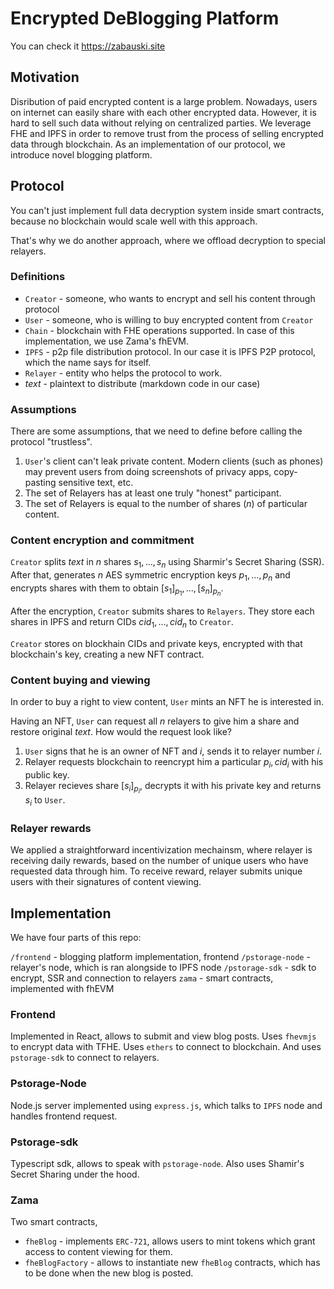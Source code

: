 # Encrypted DeBlogging Platform

You can check it
https://zabauski.site

## Motivation

Disribution of paid encrypted content is a large problem. Nowadays, users on internet can easily share with each other encrypted data.
However, it is hard to sell such data without relying on centralized parties. We leverage FHE and IPFS in order to remove trust from the process of selling encrypted data through blockchain.
As an implementation of our protocol, we introduce novel blogging platform.

## Protocol

You can't just implement full data decryption system inside smart contracts, because no blockchain would scale well with this approach.

That's why we do another approach, where we offload decryption to special relayers.

### Definitions

- `Creator` - someone, who wants to encrypt and sell his content through protocol
- `User` - someone, who is willing to buy encrypted content from `Creator`
- `Chain` - blockchain with FHE operations supported. In case of this implementation, we use Zama's fhEVM.
- `IPFS` - p2p file distribution protocol. In our case it is IPFS P2P protocol, which the name says for itself.
- `Relayer` - entity who helps the protocol to work.
- $text$ - plaintext to distribute (markdown code in our case) 

### Assumptions

There are some assumptions, that we need to define before calling the protocol "trustless".

1. `User`'s client can't leak private content. Modern clients (such as phones) may prevent users from doing screenshots of privacy apps, copy-pasting sensitive text, etc.
2. The set of Relayers has at least one truly "honest" participant.
3. The set of Relayers is equal to the number of shares ($n$) of particular content.

### Content encryption and commitment

`Creator` splits $text$ in $n$ shares $s_1, \dots, s_n$ using Sharmir's Secret Sharing (SSR). After that, generates $n$ AES symmetric encryption keys $p_1, \dots, p_n$ and encrypts shares with
them to obtain $[s_1]_{p_1}, \dots, [s_n]_{p_n}$.

After the encryption, `Creator` submits shares to `Relayers`. They store each shares in IPFS and return CIDs $cid_1, \dots, cid_n$ to `Creator`.

`Creator` stores on blockhain CIDs and private keys, encrypted with that blockchain's key, creating a new NFT contract.

### Content buying and viewing

In order to buy a right to view content, `User` mints an NFT he is interested in.

Having an NFT, `User` can request all $n$ relayers to give him a share and restore original $text$. How would the request look like?

1. `User` signs that he is an owner of NFT and $i$, sends it to relayer number $i$.
2. Relayer requests blockchain to reencrypt him a particular $p_i, cid_i$ with his public key.
3. Relayer recieves share $[s_i]_{p_i}$, decrypts it with his private key and returns $s_i$ to `User`.

### Relayer rewards

We applied a straightforward incentivization mechainsm, where relayer is receiving daily rewards, based on the number of unique users who have requested data through him. To receive reward, 
relayer submits unique users with their signatures of content viewing.

## Implementation

We have four parts of this repo:

`/frontend` - blogging platform implementation, frontend
`/pstorage-node` - relayer's node, which is ran alongside to IPFS node
`/pstorage-sdk` - sdk to encrypt, SSR and connection to relayers
`zama` - smart contracts, implemented with fhEVM

### Frontend

Implemented in React, allows to submit and view blog posts. Uses `fhevmjs` to encrypt data with TFHE. Uses `ethers` to connect to blockchain. And uses `pstorage-sdk` to connect to relayers.

### Pstorage-Node

Node.js server implemented using `express.js`, which talks to `IPFS` node and handles frontend request.

### Pstorage-sdk

Typescript sdk, allows to speak with `pstorage-node`. Also uses Shamir's Secret Sharing under the hood.

### Zama

Two smart contracts,

- `fheBlog` - implements `ERC-721`, allows users to mint tokens which grant access to content viewing for them.
- `fheBlogFactory` - allows to instantiate new `fheBlog` contracts, which has to be done when the new blog is posted.
